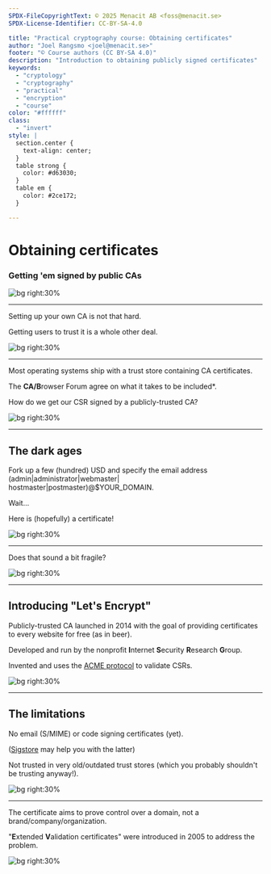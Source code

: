 ```yaml
---
SPDX-FileCopyrightText: © 2025 Menacit AB <foss@menacit.se>
SPDX-License-Identifier: CC-BY-SA-4.0

title: "Practical cryptography course: Obtaining certificates"
author: "Joel Rangsmo <joel@menacit.se>"
footer: "© Course authors (CC BY-SA 4.0)"
description: "Introduction to obtaining publicly signed certificates"
keywords:
  - "cryptology"
  - "cryptography"
  - "practical"
  - "encryption"
  - "course"
color: "#ffffff"
class:
  - "invert"
style: |
  section.center {
    text-align: center;
  }
  table strong {
    color: #d63030;
  }
  table em {
    color: #2ce172;
  }

---
```

<!-- _footer: "%ATTRIBUTION_PREFIX% Kurayba (CC BY-SA 2.0)" -->
# Obtaining certificates
### Getting 'em signed by public CAs

![bg right:30%](images/44-cave_stairs.jpg)

---
<!-- _footer: "%ATTRIBUTION_PREFIX% Kurayba (CC BY-SA 2.0)" -->
Setting up your own CA
is not that hard.  

Getting users to trust it
is a whole other deal.

![bg right:30%](images/44-cave_stairs.jpg)

---
<!-- _footer: "%ATTRIBUTION_PREFIX% Kurayba (CC BY-SA 2.0)" -->
Most operating systems ship with a 
trust store containing CA certificates.  

The **CA/B**rowser Forum agree on
what it takes to be included\*.  

How do we get our CSR signed by
a publicly-trusted CA?

![bg right:30%](images/44-cave_stairs.jpg)

---
<!-- _footer: "%ATTRIBUTION_PREFIX% Kurayba (CC BY-SA 2.0)" -->
## The dark ages
Fork up a few (hundred) USD
and specify the email address
(admin|administrator|webmaster|
hostmaster|postmaster)@\$YOUR\_DOMAIN.  

Wait...  

Here is (hopefully) a certificate!

![bg right:30%](images/44-cave_stairs.jpg)

---
<!-- _footer: "%ATTRIBUTION_PREFIX% Kurayba (CC BY-SA 2.0)" -->
Does that sound a bit fragile?

![bg right:30%](images/44-cave_stairs.jpg)

---
<!-- _footer: "%ATTRIBUTION_PREFIX% Kurayba (CC BY-SA 2.0)" -->
## Introducing "Let's Encrypt"
Publicly-trusted CA launched in 2014
with the goal of providing certificates
to every website for free (as in beer).  

Developed and run by the nonprofit
**I**nternet **S**ecurity **R**esearch **G**roup.  
  
Invented and uses the
[ACME protocol](https://en.wikipedia.org/wiki/Automatic_Certificate_Management_Environment) to
validate CSRs.

![bg right:30%](images/44-cave_stairs.jpg)

<!--
https://www.manageengine.com/key-manager/what-is-automated-certificate-management-environment-acme.html
-->

---
<!-- _footer: "%ATTRIBUTION_PREFIX% Kurayba (CC BY-SA 2.0)" -->
## The limitations
No email (S/MIME) or
code signing certificates (yet).  

([Sigstore](https://www.sigstore.dev/) may help you with the latter)

Not trusted in very old/outdated
trust stores (which you probably
shouldn't be trusting anyway!).

![bg right:30%](images/44-cave_stairs.jpg)

---
<!-- _footer: "%ATTRIBUTION_PREFIX% Kurayba (CC BY-SA 2.0)" -->
The certificate aims to
prove control over a domain,
not a brand/company/organization.  

"**E**xtended **V**alidation certificates"
were introduced in 2005 to
address the problem.

![bg right:30%](images/44-cave_stairs.jpg)
